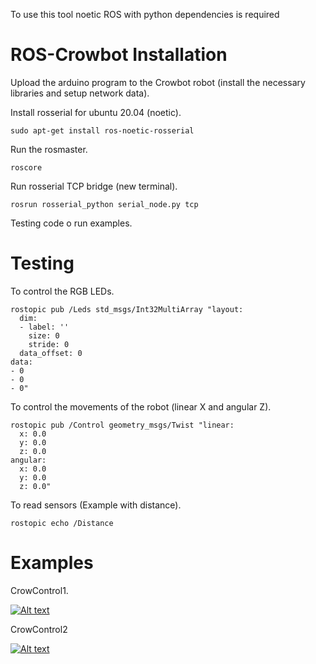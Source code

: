 To use this tool noetic ROS with python dependencies is required
# ROS-Crowbot Installation
Upload the arduino program to the Crowbot robot (install the necessary libraries and setup network data).

Install rosserial for ubuntu 20.04 (noetic).
```
sudo apt-get install ros-noetic-rosserial
```
Run the rosmaster.
```
roscore
```
Run rosserial TCP bridge (new terminal).
```
rosrun rosserial_python serial_node.py tcp
```
Testing code o run examples.
# Testing
To control the RGB LEDs.
```
rostopic pub /Leds std_msgs/Int32MultiArray "layout:
  dim:
  - label: ''
    size: 0
    stride: 0
  data_offset: 0
data:
- 0
- 0
- 0"
```
To control the movements of the robot (linear X and angular Z).
```
rostopic pub /Control geometry_msgs/Twist "linear:
  x: 0.0
  y: 0.0
  z: 0.0
angular:
  x: 0.0
  y: 0.0
  z: 0.0"
```
To read sensors (Example with distance).
```
rostopic echo /Distance
```
# Examples
CrowControl1.

[![Alt text](https://img.youtube.com/vi/5j4wBaW1kaM/0.jpg)](https://www.youtube.com/watch?v=5j4wBaW1kaM)

CrowControl2

[![Alt text](https://img.youtube.com/vi/xRhDtNmLW4Y/0.jpg)](https://www.youtube.com/watch?v=xRhDtNmLW4Y)
